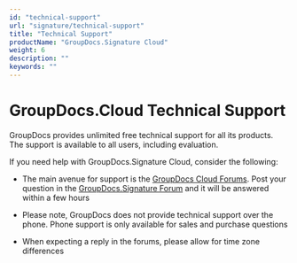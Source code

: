 ```yaml
---
id: "technical-support"
url: "signature/technical-support"
title: "Technical Support"
productName: "GroupDocs.Signature Cloud"
weight: 6
description: ""
keywords: ""
---
```


# GroupDocs.Cloud Technical Support #

GroupDocs provides unlimited free technical support for all its products. The support is available to all users, including evaluation.

If you need help with GroupDocs.Signature Cloud, consider the following:

* The main avenue for support is the [GroupDocs Cloud Forums](https://forum.groupdocs.cloud/). Post your question in the [GroupDocs.Signature Forum](https://forum.groupdocs.cloud/c/signature) and it will be answered within a few hours

* Please note, GroupDocs does not provide technical support over the phone. Phone support is only available for sales and purchase questions

* When expecting a reply in the forums, please allow for time zone differences